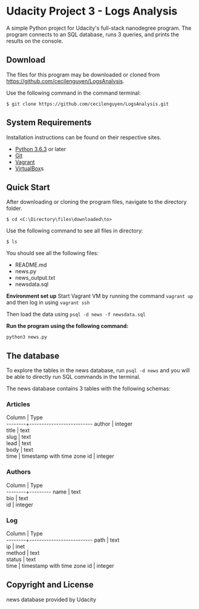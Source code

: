 # Udacity Project 3 - Logs Analysis

A simple Python project for Udacity's full-stack nanodegree program. The program connects to an SQL database, runs 3 queries, and prints
the results on the console.

## Download

The files for this program may be downloaded or cloned from https://github.com/cecilenguyen/LogsAnalysis.

Use the following command in the command terminal:

`$ git clone https://github.com/cecilenguyen/LogsAnalysis.git`

## System Requirements
Installation instructions can be found on their respective sites.

- [Python 3.6.3](https://www.python.org/downloads/) or later
- [Git](https://git-scm.com/downloads)
- [Vagrant](https://www.vagrantup.com)
- [VirtualBox](https://www.virtualbox.org/wiki/Download_Old_Builds_5_1)s

## Quick Start

After downloading or cloning the program files, navigate to the directory folder.

`$ cd <C:\Directory\files\downloaded\to>`

Use the following command to see all files in directory:

`$ ls`

You should see all the following files: 
- README.md
- news.py
- news_output.txt
- newsdata.sql

**Environment set up**
Start Vagrant VM by running the command `vagrant up` and then log in using `vagrant ssh`

Then load the data using `psql -d news -f newsdata.sql`

**Run the program using the following command:**

`python3 news.py`

## The database
To explore the tables in the news database, run `psql -d news` and you will be able to directly run SQL commands in the terminal. 

The news database contains 3 tables with the following schemas: 
### Articles
 Column |           Type             
--------+--------------------------
 author | integer                  
 title  | text                     
 slug   | text                     
 lead   | text                     
 body   | text                     
 time   | timestamp with time zone 
 id     | integer      

### Authors
 Column |  Type                        
--------+---------
 name   | text    
 bio    | text    
 id     | integer

### Log
 Column |           Type                             
--------+--------------------------
 path   | text                      
 ip     | inet                      
 method | text                      
 status | text                      
 time   | timestamp with time zone 
 id     | integer

## Copyright and License

news database provided by Udacity




